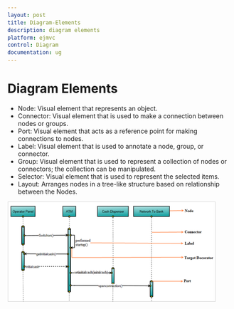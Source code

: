 ```yaml
---
layout: post
title: Diagram-Elements
description: diagram elements
platform: ejmvc
control: Diagram
documentation: ug
---
```


# Diagram Elements

* Node: Visual element that represents an object.
* Connector: Visual element that is used to make a connection between nodes or groups.
* Port: Visual element that acts as a reference point for making connections to nodes.
* Label: Visual element that is used to annotate a node, group, or connector.
* Group: Visual element that is used to represent a collection of nodes or connectors; the collection can be manipulated.
* Selector: Visual element that is used to represent the selected items.
* Layout: Arranges nodes in a tree-like structure based on relationship between the Nodes.



![C:/Users/labuser/Desktop/a.png](Diagram-Elements_images/Diagram-Elements_img1.png)



